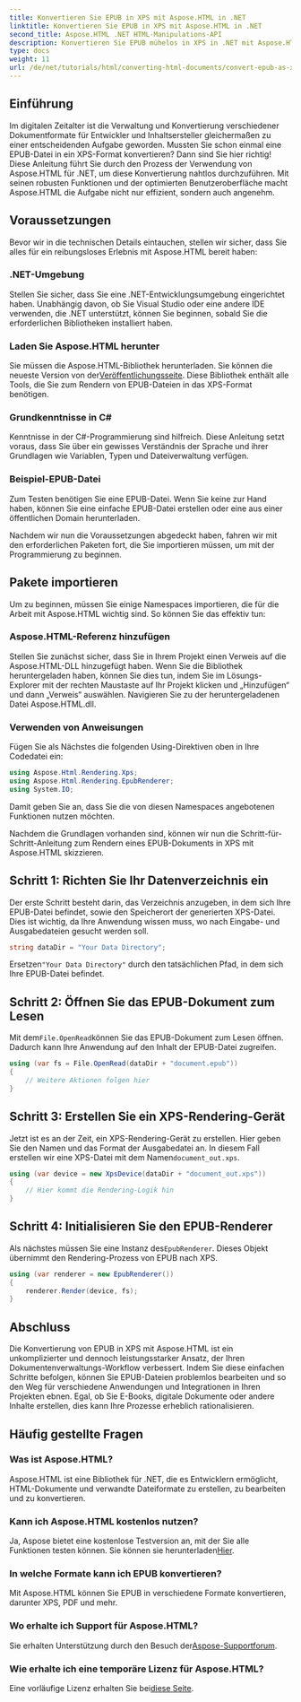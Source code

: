 ```yaml
---
title: Konvertieren Sie EPUB in XPS mit Aspose.HTML in .NET
linktitle: Konvertieren Sie EPUB in XPS mit Aspose.HTML in .NET
second_title: Aspose.HTML .NET HTML-Manipulations-API
description: Konvertieren Sie EPUB mühelos in XPS in .NET mit Aspose.HTML. Folgen Sie unserer Schritt-für-Schritt-Anleitung für eine nahtlose Dokumentdarstellung.
type: docs
weight: 11
url: /de/net/tutorials/html/converting-html-documents/convert-epub-as-xps/
---
```

## Einführung

Im digitalen Zeitalter ist die Verwaltung und Konvertierung verschiedener Dokumentformate für Entwickler und Inhaltsersteller gleichermaßen zu einer entscheidenden Aufgabe geworden. Mussten Sie schon einmal eine EPUB-Datei in ein XPS-Format konvertieren? Dann sind Sie hier richtig! Diese Anleitung führt Sie durch den Prozess der Verwendung von Aspose.HTML für .NET, um diese Konvertierung nahtlos durchzuführen. Mit seinen robusten Funktionen und der optimierten Benutzeroberfläche macht Aspose.HTML die Aufgabe nicht nur effizient, sondern auch angenehm.

## Voraussetzungen

Bevor wir in die technischen Details eintauchen, stellen wir sicher, dass Sie alles für ein reibungsloses Erlebnis mit Aspose.HTML bereit haben:

### .NET-Umgebung
Stellen Sie sicher, dass Sie eine .NET-Entwicklungsumgebung eingerichtet haben. Unabhängig davon, ob Sie Visual Studio oder eine andere IDE verwenden, die .NET unterstützt, können Sie beginnen, sobald Sie die erforderlichen Bibliotheken installiert haben.

### Laden Sie Aspose.HTML herunter
Sie müssen die Aspose.HTML-Bibliothek herunterladen. Sie können die neueste Version von der[Veröffentlichungsseite](https://releases.aspose.com/html/net/). Diese Bibliothek enthält alle Tools, die Sie zum Rendern von EPUB-Dateien in das XPS-Format benötigen.

### Grundkenntnisse in C#
Kenntnisse in der C#-Programmierung sind hilfreich. Diese Anleitung setzt voraus, dass Sie über ein gewisses Verständnis der Sprache und ihrer Grundlagen wie Variablen, Typen und Dateiverwaltung verfügen.

### Beispiel-EPUB-Datei
Zum Testen benötigen Sie eine EPUB-Datei. Wenn Sie keine zur Hand haben, können Sie eine einfache EPUB-Datei erstellen oder eine aus einer öffentlichen Domain herunterladen.

Nachdem wir nun die Voraussetzungen abgedeckt haben, fahren wir mit den erforderlichen Paketen fort, die Sie importieren müssen, um mit der Programmierung zu beginnen.

## Pakete importieren

Um zu beginnen, müssen Sie einige Namespaces importieren, die für die Arbeit mit Aspose.HTML wichtig sind. So können Sie das effektiv tun:

### Aspose.HTML-Referenz hinzufügen
Stellen Sie zunächst sicher, dass Sie in Ihrem Projekt einen Verweis auf die Aspose.HTML-DLL hinzugefügt haben. Wenn Sie die Bibliothek heruntergeladen haben, können Sie dies tun, indem Sie im Lösungs-Explorer mit der rechten Maustaste auf Ihr Projekt klicken und „Hinzufügen“ und dann „Verweis“ auswählen. Navigieren Sie zu der heruntergeladenen Datei Aspose.HTML.dll.

### Verwenden von Anweisungen
Fügen Sie als Nächstes die folgenden Using-Direktiven oben in Ihre Codedatei ein:

```csharp
using Aspose.Html.Rendering.Xps;
using Aspose.Html.Rendering.EpubRenderer;
using System.IO;
```

Damit geben Sie an, dass Sie die von diesen Namespaces angebotenen Funktionen nutzen möchten.

Nachdem die Grundlagen vorhanden sind, können wir nun die Schritt-für-Schritt-Anleitung zum Rendern eines EPUB-Dokuments in XPS mit Aspose.HTML skizzieren.

## Schritt 1: Richten Sie Ihr Datenverzeichnis ein

Der erste Schritt besteht darin, das Verzeichnis anzugeben, in dem sich Ihre EPUB-Datei befindet, sowie den Speicherort der generierten XPS-Datei. Dies ist wichtig, da Ihre Anwendung wissen muss, wo nach Eingabe- und Ausgabedateien gesucht werden soll.

```csharp
string dataDir = "Your Data Directory";
```

 Ersetzen`"Your Data Directory"` durch den tatsächlichen Pfad, in dem sich Ihre EPUB-Datei befindet.

## Schritt 2: Öffnen Sie das EPUB-Dokument zum Lesen

 Mit dem`File.OpenRead`können Sie das EPUB-Dokument zum Lesen öffnen. Dadurch kann Ihre Anwendung auf den Inhalt der EPUB-Datei zugreifen.

```csharp
using (var fs = File.OpenRead(dataDir + "document.epub"))
{
    // Weitere Aktionen folgen hier
}
```

## Schritt 3: Erstellen Sie ein XPS-Rendering-Gerät

 Jetzt ist es an der Zeit, ein XPS-Rendering-Gerät zu erstellen. Hier geben Sie den Namen und das Format der Ausgabedatei an. In diesem Fall erstellen wir eine XPS-Datei mit dem Namen`document_out.xps`.

```csharp
using (var device = new XpsDevice(dataDir + "document_out.xps"))
{
    // Hier kommt die Rendering-Logik hin
}
```

## Schritt 4: Initialisieren Sie den EPUB-Renderer

 Als nächstes müssen Sie eine Instanz des`EpubRenderer`. Dieses Objekt übernimmt den Rendering-Prozess von EPUB nach XPS.

```csharp
using (var renderer = new EpubRenderer())
{
    renderer.Render(device, fs);
}
```

## Abschluss

Die Konvertierung von EPUB in XPS mit Aspose.HTML ist ein unkomplizierter und dennoch leistungsstarker Ansatz, der Ihren Dokumentenverwaltungs-Workflow verbessert. Indem Sie diese einfachen Schritte befolgen, können Sie EPUB-Dateien problemlos bearbeiten und so den Weg für verschiedene Anwendungen und Integrationen in Ihren Projekten ebnen. Egal, ob Sie E-Books, digitale Dokumente oder andere Inhalte erstellen, dies kann Ihre Prozesse erheblich rationalisieren. 

## Häufig gestellte Fragen

### Was ist Aspose.HTML?
Aspose.HTML ist eine Bibliothek für .NET, die es Entwicklern ermöglicht, HTML-Dokumente und verwandte Dateiformate zu erstellen, zu bearbeiten und zu konvertieren.

### Kann ich Aspose.HTML kostenlos nutzen?
 Ja, Aspose bietet eine kostenlose Testversion an, mit der Sie alle Funktionen testen können. Sie können sie herunterladen[Hier](https://releases.aspose.com/).

### In welche Formate kann ich EPUB konvertieren?
Mit Aspose.HTML können Sie EPUB in verschiedene Formate konvertieren, darunter XPS, PDF und mehr.

### Wo erhalte ich Support für Aspose.HTML?
 Sie erhalten Unterstützung durch den Besuch der[Aspose-Supportforum](https://forum.aspose.com/c/html/29).

### Wie erhalte ich eine temporäre Lizenz für Aspose.HTML?
 Eine vorläufige Lizenz erhalten Sie bei[diese Seite](https://purchase.conholdate.com/temporary-license/).